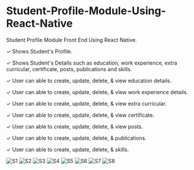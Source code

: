 # Student-Profile-Module-Using-React-Native

Student Profile Module Front End Using React Native.

✓ Shows Student's Profile.

✓ Shows Student's Details such as education, work experience, extra curricular, certificate, posts, publications and skills.

✓ User can able to create, update, delete, & view education details.

✓ User can able to create, update, delete, & view work experience details.

✓ User can able to create, update, delete, & view extra curricular.

✓ User can able to create, update, delete, & view certificate.

✓ User can able to create, update, delete, & view posts.

✓ User can able to create, update, delete, & publications.

✓ User can able to create, update, delete, & skills.

![S1](https://github.com/VaibhavMojidra/Student-Profile-Module-Using-React-Native/blob/master/screenshots/1.jpg)
![S2](https://github.com/VaibhavMojidra/Student-Profile-Module-Using-React-Native/blob/master/screenshots/2.jpg)
![S3](https://github.com/VaibhavMojidra/Student-Profile-Module-Using-React-Native/blob/master/screenshots/3.jpg)
![S4](https://github.com/VaibhavMojidra/Student-Profile-Module-Using-React-Native/blob/master/screenshots/4.jpg)
![S5](https://github.com/VaibhavMojidra/Student-Profile-Module-Using-React-Native/blob/master/screenshots/5.jpg)
![S6](https://github.com/VaibhavMojidra/Student-Profile-Module-Using-React-Native/blob/master/screenshots/6.jpg)
![S7](https://github.com/VaibhavMojidra/Student-Profile-Module-Using-React-Native/blob/master/screenshots/7.jpg)
![S8](https://github.com/VaibhavMojidra/Student-Profile-Module-Using-React-Native/blob/master/screenshots/8.jpg)
